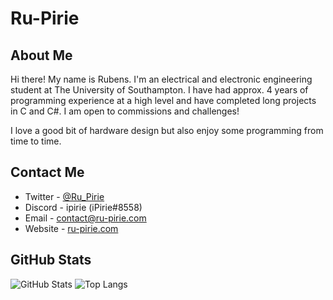# Ru-Pirie

## About Me
Hi there! My name is Rubens. I'm an electrical and electronic engineering student at The University of Southampton. I have had approx. 4 years of programming experience at a high level and have completed long projects in C and C#. I am open to commissions and challenges!

I love a good bit of hardware design but also enjoy some programming from time to time.

## Contact Me
- Twitter - [@Ru_Pirie](https://twitter.com/Ru_Pirie)
- Discord - ipirie (iPirie#8558)
- Email - contact@ru-pirie.com
- Website - [ru-pirie.com](https://ru-pirie.com)

## GitHub Stats
![GitHub Stats](https://github-readme-stats.vercel.app/api?username=ru-pirie&count_private=true&show_icons=true&theme=dark&include_all_commits=true)
![Top Langs](https://github-readme-stats.vercel.app/api/top-langs/?username=ru-pirie&theme=dark&layout=compact&langs_count=10&count_private=true)
